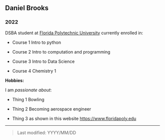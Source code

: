 ## Daniel Brooks

### 2022

DSBA student at [Florida Polytechnic University](https://www.floridapoly.edu) currently enrolled in: 

- Course 1 Intro to python

- Course 2 Intro to computation and programming

- Course 3 Intro to Data Science

- Course 4 Chemistry 1

**Hobbies:**

I am _passionate about_: 

- Thing 1 Bowling

- Thing 2 Becoming aerospace engineer

- Thing 3 as shown in this website <https://www.floridapoly.edu>

***

> Last modified: YYYY/MM/DD
